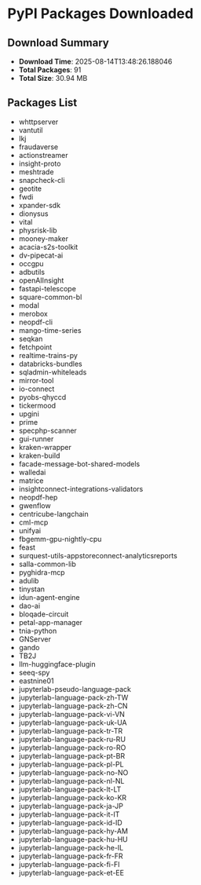 # PyPI Packages Downloaded

## Download Summary
- **Download Time**: 2025-08-14T13:48:26.188046
- **Total Packages**: 91
- **Total Size**: 30.94 MB

## Packages List
- whttpserver
- vantutil
- lkj
- fraudaverse
- actionstreamer
- insight-proto
- meshtrade
- snapcheck-cli
- geotite
- fwdi
- xpander-sdk
- dionysus
- vital
- physrisk-lib
- mooney-maker
- acacia-s2s-toolkit
- dv-pipecat-ai
- occgpu
- adbutils
- openAIInsight
- fastapi-telescope
- square-common-bl
- modal
- merobox
- neopdf-cli
- mango-time-series
- seqkan
- fetchpoint
- realtime-trains-py
- databricks-bundles
- sqladmin-whiteleads
- mirror-tool
- io-connect
- pyobs-qhyccd
- tickermood
- upgini
- prime
- specphp-scanner
- gui-runner
- kraken-wrapper
- kraken-build
- facade-message-bot-shared-models
- walledai
- matrice
- insightconnect-integrations-validators
- neopdf-hep
- gwenflow
- centricube-langchain
- cml-mcp
- unifyai
- fbgemm-gpu-nightly-cpu
- feast
- surquest-utils-appstoreconnect-analyticsreports
- salla-common-lib
- pyghidra-mcp
- adulib
- tinystan
- idun-agent-engine
- dao-ai
- bloqade-circuit
- petal-app-manager
- tnia-python
- GNServer
- gando
- TB2J
- llm-huggingface-plugin
- seeq-spy
- eastnine01
- jupyterlab-pseudo-language-pack
- jupyterlab-language-pack-zh-TW
- jupyterlab-language-pack-zh-CN
- jupyterlab-language-pack-vi-VN
- jupyterlab-language-pack-uk-UA
- jupyterlab-language-pack-tr-TR
- jupyterlab-language-pack-ru-RU
- jupyterlab-language-pack-ro-RO
- jupyterlab-language-pack-pt-BR
- jupyterlab-language-pack-pl-PL
- jupyterlab-language-pack-no-NO
- jupyterlab-language-pack-nl-NL
- jupyterlab-language-pack-lt-LT
- jupyterlab-language-pack-ko-KR
- jupyterlab-language-pack-ja-JP
- jupyterlab-language-pack-it-IT
- jupyterlab-language-pack-id-ID
- jupyterlab-language-pack-hy-AM
- jupyterlab-language-pack-hu-HU
- jupyterlab-language-pack-he-IL
- jupyterlab-language-pack-fr-FR
- jupyterlab-language-pack-fi-FI
- jupyterlab-language-pack-et-EE
